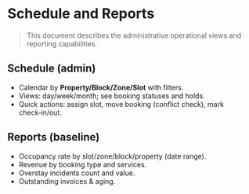 # Schedule and Reports

> This document describes the administrative operational views and reporting capabilities.

## Schedule (admin)

* Calendar by **Property/Block/Zone/Slot** with filters.
* Views: day/week/month; see booking statuses and holds.
* Quick actions: assign slot, move booking (conflict check), mark check‑in/out.

## Reports (baseline)

* Occupancy rate by slot/zone/block/property (date range).
* Revenue by booking type and services.
* Overstay incidents count and value.
* Outstanding invoices & aging.